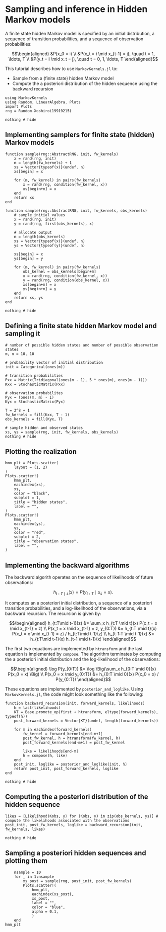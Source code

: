 # Sampling and inference in Hidden Markov models

A finite state hidden Markov model is specified by an initial distribution, a sequence of transition probabilities,
and a sequence of observation probabilities:


```math
\begin{aligned}
&P(x_0 = i) \\
&P(x_t = i \mid x_{t-1} = j), \quad t = 1, \ldots, T   \\
&P(y_t = i \mid x_t = j), \quad t = 0, 1, \ldots, T
\end{aligned}
```

This tutorial describes how to use ```MarkovKernels.jl``` to:

* Sample from a (finite state) hidden Markov model
* Compute the a posteriori distribution of the hidden sequence using the backward recursion


```@example 1
using MarkovKernels
using Random, LinearAlgebra, Plots
import Plots
rng = Random.Xoshiro(19910215)

nothing # hide
```

## Implementing samplers for finite state (hidden) Markov models

```@example 1
function sample(rng::AbstractRNG, init, fw_kernels)
    x = rand(rng, init)
    n = length(fw_kernels) + 1
    xs = Vector{typeof(x)}(undef, n)
    xs[begin] = x

    for (m, fw_kernel) in pairs(fw_kernels)
        x = rand(rng, condition(fw_kernel, x))
        xs[begin+m] = x
    end
    return xs
end

function sample(rng::AbstractRNG, init, fw_kernels, obs_kernels)
    # sample initial values
    x = rand(rng, init)
    y = rand(rng, first(obs_kernels), x)

    # allocate output
    n = length(obs_kernels)
    xs = Vector{typeof(x)}(undef, n)
    ys = Vector{typeof(y)}(undef, n)

    xs[begin] = x
    ys[begin] = y

    for (m, fw_kernel) in pairs(fw_kernels)
        obs_kernel = obs_kernels[begin+m]
        x = rand(rng, condition(fw_kernel, x))
        y = rand(rng, condition(obs_kernel, x))
        xs[begin+m] = x
        ys[begin+m] = y
    end
    return xs, ys
end

nothing # hide
```


## Defining a finite state hidden Markov model and sampling it


```@example 1
# number of possible hidden states and number of possible observation states
m, n = 10, 10

# probability vector of initial distribution
init = Categorical(ones(m))

# transition probabilities
Pxx = Matrix(Tridiagonal(ones(m - 1), 5 * ones(m), ones(m - 1)))
Kxx = StochasticMatrix(Pxx)

# observation probabilites
Pyx = (ones(m, m) - I)
Kyx = StochasticMatrix(Pyx)

T = 2^8 + 1
fw_kernels = fill(Kxx, T - 1)
obs_kernels = fill(Kyx, T)

# sample hidden and observed states
xs, ys = sample(rng, init, fw_kernels, obs_kernels)
nothing # hide
```

## Plotting the realization

```@example 1
hmm_plt = Plots.scatter(
    layout = (1, 2)
)
Plots.scatter!(
    hmm_plt,
    eachindex(xs),
    xs,
    color = "black",
    subplot = 1,
    title = "hidden states",
    label = "",
)
Plots.scatter!(
    hmm_plt,
    eachindex(ys),
    ys,
    color = "red",
    subplot = 2,
    title = "observation states",
    label = "",
)
```


## Implementing the backward algorithms

The backward algorith operates on the sequence of likelihoods of future observations:

```math
h_{t:T \mid s}(x) = P(y_{t:T} \mid x_s = x).
```
It computes an a posteriori initial distribution, a sequence of a posteriori transition probabilities, and a log-likelihood of the observations,
via a backward recursion.
The recursion is given by:

```math
\begin{aligned}
h_{t:T\mid t-1}(z) &= \sum_x h_{t:T \mid t}(x) P(x_t = x \mid x_{t-1} = z)  \\
P(x_t = x \mid x_{t-1} = z, y_{0:T}) &= h_{t:T \mid t}(x) P(x_t = x \mid x_{t-1} = z) / h_{t:T\mid t-1}(z) \\
h_{t-1:T \mid t-1}(x) &= h_{t:T\mid t-1}(x) h_{t-1 \mid t-1}(x)
\end{aligned}
```

The first two equations are implemented by ```htransform``` and the last equation is implemented by ```compose```.
The algorithm terminates by computing the a posteriori initial distribution and the log-likelihood of the observations:

```math
\begin{aligned}
\log P(y_{0:T}) &=  \log \Big(\sum_x h_{0:T \mid 0}(x) P(x_0 = x) \Big) \\
P(x_0 = x \mid y_{0:T}) &= h_{0:T \mid 0}(x) P(x_0 = x) / P(y_{0:T})
\end{aligned}
```
These equations are implemented by ```posterior_and_loglike```.
Using ```MarkovKernels.jl```, the code might look something like the following:


```@example 1
function backward_recursion(init, forward_kernels, likelihoods)
    h = last(likelihoods)
    KT = Base.promote_op(first ∘ htransform, eltype(forward_kernels), typeof(h))
    post_forward_kernels = Vector{KT}(undef, length(forward_kernels))

    for m in eachindex(forward_kernels)
        fw_kernel = forward_kernels[end-m+1]
        post_fw_kernel, h = htransform(fw_kernel, h)
        post_forward_kernels[end-m+1] = post_fw_kernel

        like = likelihoods[end-m]
        h = compose(h, like)
    end
    post_init, loglike = posterior_and_loglike(init, h)
    return post_init, post_forward_kernels, loglike
end

nothing # hide
```


## Computing the a posteriori distribution of the hidden sequence


```@example 1
likes = [Likelihood(Kobs, y) for (Kobs, y) in zip(obs_kernels, ys)] # compute the likelihoods associated with the observations
post_init, post_fw_kernels, loglike = backward_recursion(init, fw_kernels, likes)

nothing # hide
```

## Sampling a posteriori hidden sequences and plotting them

```@example 1
    nsample = 10
    for _ in 1:nsample
        xs_post = sample(rng, post_init, post_fw_kernels)
        Plots.scatter!(
            hmm_plt,
            eachindex(xs_post),
            xs_post,
            label = "",
            color = "blue",
            alpha = 0.1,
            )
    end
hmm_plt
```